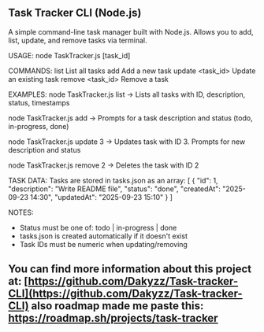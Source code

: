 
 Task Tracker CLI (Node.js)
----------------------------------------
A simple command-line task manager built with Node.js.
Allows you to add, list, update, and remove tasks via terminal.

USAGE:
  node TaskTracker.js <command> [task_id]

COMMANDS:
  list                      List all tasks
  add                       Add a new task
  update <task_id>          Update an existing task
  remove <task_id>          Remove a task

EXAMPLES:
  node TaskTracker.js list
      → Lists all tasks with ID, description, status, timestamps

  node TaskTracker.js add
      → Prompts for a task description and status (todo, in-progress, done)

  node TaskTracker.js update 3
      → Updates task with ID 3. Prompts for new description and status

  node TaskTracker.js remove 2
      → Deletes the task with ID 2

TASK DATA:
  Tasks are stored in tasks.json as an array:
  [
    {
      "id": 1,
      "description": "Write README file",
      "status": "done",
      "createdAt": "2025-09-23 14:30",
      "updatedAt": "2025-09-23 15:10"
    }
  ]

NOTES:
  - Status must be one of: todo | in-progress | done
  - tasks.json is created automatically if it doesn't exist
  - Task IDs must be numeric when updating/removing

You can find more information about this project at: [https://github.com/Dakyzz/Task-tracker-CLI](https://github.com/Dakyzz/Task-tracker-CLI)
also roadmap made me paste this: https://roadmap.sh/projects/task-tracker
----------------------------------------
